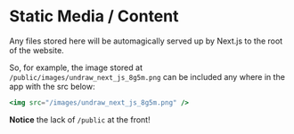 # Static Media / Content

Any files stored here will be automagically served up by Next.js to the root of the website.

So, for example, the image stored at `/public/images/undraw_next_js_8g5m.png` can be included any where in the app with the src below:

```jsx
<img src="/images/undraw_next_js_8g5m.png" />
```

**Notice** the lack of `/public` at the front!
